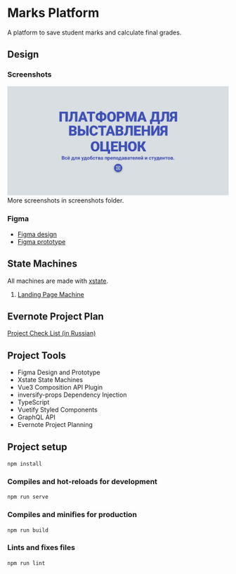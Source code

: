 # Marks Platform
A platform to save student marks and calculate final grades.

## Design

### Screenshots
![Landing Page Idle](/screenshots/landing-page/landing-page-idle.png)
More screenshots in screenshots folder.

### Figma
* [Figma design](https://www.figma.com/file/RFucPifO6pkU2OXDIA1F7J/Marks-Platform?node-id=0%3A1)
* [Figma prototype](https://www.figma.com/proto/RFucPifO6pkU2OXDIA1F7J/Marks-Platform?node-id=2%3A2&viewport=-254%2C335%2C0.23607350885868073&scaling=scale-down)

## State Machines
All machines are made with [xstate](https://xstate.js.org/).
1. [Landing Page Machine](https://xstate.js.org/viz/?gist=407e1b0ce471cd6afbbc9e31f17864b6)

## Evernote Project Plan
[Project Check List (in Russian)](https://www.evernote.com/shard/s442/sh/46b20a3b-6eb1-48cb-acd2-87a20e33bec7/0ca3535a8a682c1c56c0ad98d7b9a896)

## Project Tools
* Figma Design and Prototype
* Xstate State Machines
* Vue3 Composition API Plugin
* inversify-props Dependency Injection
* TypeScript
* Vuetify Styled Components
* GraphQL API
* Evernote Project Planning

## Project setup
```
npm install
```

### Compiles and hot-reloads for development
```
npm run serve
```

### Compiles and minifies for production
```
npm run build
```

### Lints and fixes files
```
npm run lint
```
